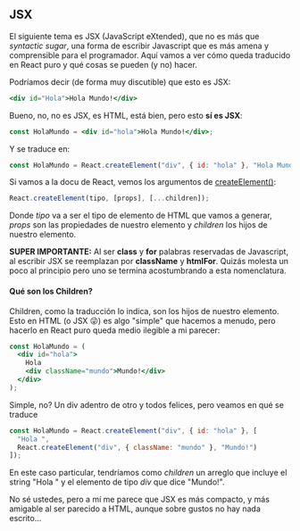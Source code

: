 ## JSX

El siguiente tema es JSX (JavaScript eXtended), que no es más que _syntactic sugar_, una forma de escribir Javascript que es más amena y comprensible para el programador.
Aquí vamos a ver cómo queda traducido en React puro y qué cosas se pueden (y no) hacer.

Podríamos decir (de forma muy discutible) que esto es JSX:

```jsx
<div id="Hola">Hola Mundo!</div>
```

Bueno, no, no es JSX, es HTML, está bien, pero esto **sí es JSX**:

```jsx
const HolaMundo = <div id="hola">Hola Mundo!</div>;
```

Y se traduce en:

```javascript
const HolaMundo = React.createElement("div", { id: "hola" }, "Hola Mundo!");
```

Si vamos a la docu de React, vemos los argumentos de [createElement()](https://reactjs.org/docs/react-api.html#createelement):

```javascript
React.createElement(tipo, [props], [...children]);
```

Donde _tipo_ va a ser el tipo de elemento de HTML que vamos a generar, _props_ son las propiedades de nuestro elemento y _children_ los hijos de nuestro elemento.

**SUPER IMPORTANTE:** Al ser **class** y **for** palabras reservadas de Javascript, al escribir JSX se reemplazan por **className** y **htmlFor**. Quizás molesta un poco al principio pero uno se termina acostumbrando a esta nomenclatura.

#### Qué son los Children?

Children, como la traducción lo indica, son los hijos de nuestro elemento. Esto en HTML (o JSX 😜) es algo "simple" que hacemos a menudo, pero hacerlo en React puro queda medio ilegible a mi parecer:

```jsx
const HolaMundo = (
  <div id="hola">
    Hola
    <div className="mundo">Mundo!</div>
  </div>
);
```

Simple, no? Un div adentro de otro y todos felices, pero veamos en qué se traduce

```javascript
const HolaMundo = React.createElement("div", { id: "hola" }, [
  "Hola ",
  React.createElement("div", { className: "mundo" }, "Mundo!")
]);
```

En este caso particular, tendríamos como _children_ un arreglo que incluye el string "Hola " y el elemento de tipo _div_ que dice "Mundo!".

No sé ustedes, pero a mí me parece que JSX es más compacto, y más amigable al ser parecido a HTML, aunque sobre gustos no hay nada escrito...

